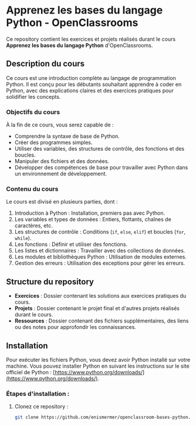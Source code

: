 # Apprenez les bases du langage Python - OpenClassrooms

Ce repository contient les exercices et projets réalisés durant le cours **Apprenez les bases du langage Python** d'OpenClassrooms.

## Description du cours

Ce cours est une introduction complète au langage de programmation Python. Il est conçu pour les débutants souhaitant apprendre à coder en Python, avec des explications claires et des exercices pratiques pour solidifier les concepts.

### Objectifs du cours

À la fin de ce cours, vous serez capable de :

- Comprendre la syntaxe de base de Python.
- Créer des programmes simples.
- Utiliser des variables, des structures de contrôle, des fonctions et des boucles.
- Manipuler des fichiers et des données.
- Développer des compétences de base pour travailler avec Python dans un environnement de développement.

### Contenu du cours

Le cours est divisé en plusieurs parties, dont :

1. Introduction à Python : Installation, premiers pas avec Python.
2. Les variables et types de données : Entiers, flottants, chaînes de caractères, etc.
3. Les structures de contrôle : Conditions (`if`, `else`, `elif`) et boucles (`for`, `while`).
4. Les fonctions : Définir et utiliser des fonctions.
5. Les listes et dictionnaires : Travailler avec des collections de données.
6. Les modules et bibliothèques Python : Utilisation de modules externes.
7. Gestion des erreurs : Utilisation des exceptions pour gérer les erreurs.

## Structure du repository

- **Exercices** : Dossier contenant les solutions aux exercices pratiques du cours.
- **Projets** : Dossier contenant le projet final et d'autres projets réalisés durant le cours.
- **Ressources** : Dossier contenant des fichiers supplémentaires, des liens ou des notes pour approfondir les connaissances.

## Installation

Pour exécuter les fichiers Python, vous devez avoir Python installé sur votre machine. Vous pouvez installer Python en suivant les instructions sur le site officiel de Python : [https://www.python.org/downloads/](https://www.python.org/downloads/).

### Étapes d'installation :

1. Clonez ce repository :
   ```bash
   git clone https://github.com/enismermer/openclassroom-bases-python.git
